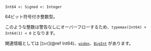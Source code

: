 ```
Int64 <: Signed <: Integer
```

64ビット符号付き整数型。

このような整数は警告なしにオーバーフローするため、`typemax(Int64) + Int64(1) < 0` となります。

関連情報としては [`Int`](@ref Int64)、[`widen`](@ref)、[`BigInt`](@ref) があります。

